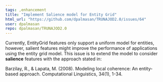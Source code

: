 ```yaml
---
tags: ,enhancement
title: "Implement Salience model for Entity Grid"
html_url: "https://github.com/dpalmasan/TRUNAJOD2.0/issues/64"
user: dpalmasan
repo: dpalmasan/TRUNAJOD2.0
---
```


Currently, EntityGrid features only support a uniform model for entities, however, salient features might improve the performance of applications using the entity grid model. This issue is to extend the model to consider **salience** features with the approach stated in:

Barzilay, R., & Lapata, M. (2008). Modeling local coherence: An entity-based approach. Computational Linguistics, 34(1), 1-34.